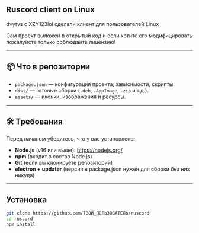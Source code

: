 ## Ruscord client on Linux
dvytvs с XZY123lol сделали клиент для пользователей Linux


Сам проект выложен в открытый код и если хотите его модифицировать пожалуйста только соблюдайте лицензию!

---

## 📦 Что в репозитории

- `package.json` — конфигурация проекта, зависимости, скрипты.
- `dist/` — готовые сборки (`.deb`, `.AppImage`, `.zip` и т.д.).
- `assets/` — иконки, изображения и ресурсы.

---

## 🛠 Требования

Перед началом убедитесь, что у вас установлено:

- **Node.js** (v16 или выше): https://nodejs.org/
- **npm** (входит в состав Node.js)
- **Git** (если вы клонируете репозиторий)
- **electron + updater** (версия в package.json нужен для сборки без них никуда)
---
## Установка

```bash
git clone https://github.com/ТВОЙ_ПОЛЬЗОВАТЕЛЬ/ruscord
cd ruscord
npm install
